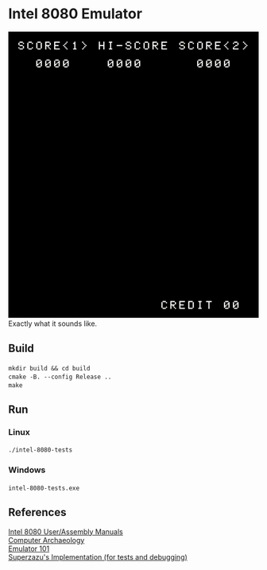 # Intel 8080 Emulator
<img src = "/screenshots/SpaceInvaders.gif?raw=true">
Exactly what it sounds like.

## Build
`mkdir build && cd build`  
`cmake -B. --config Release ..`  
`make`

## Run
### Linux
`./intel-8080-tests`

### Windows
`intel-8080-tests.exe`

## References
[Intel 8080 User/Assembly Manuals](docs)  
[Computer Archaeology](https://www.computerarcheology.com/Arcade/SpaceInvaders/)  
[Emulator 101](http://www.emulator101.com/welcome.html)  
[Superzazu's Implementation (for tests and debugging)](https://github.com/superzazu/8080)
